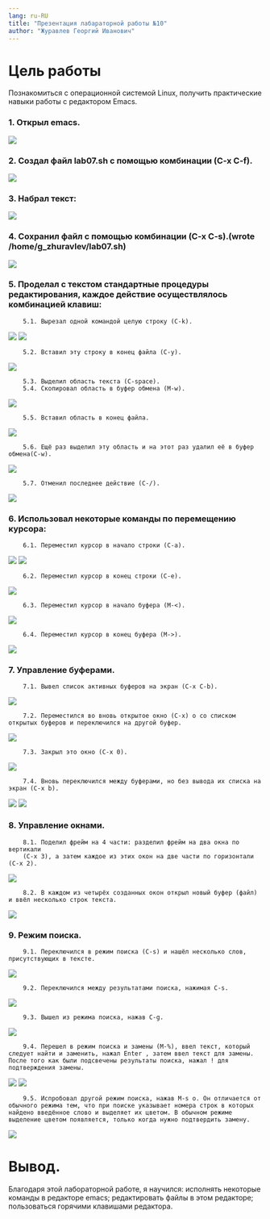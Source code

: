 ```yaml
---
lang: ru-RU
title: "Презентация лабараторной работы №10"
author: "Журавлев Георгий Иванович"
---
```


# Цель работы
Познакомиться с операционной системой Linux, получить практические навыки работы с редактором Emacs.

### 1. Открыл emacs.
![](screens/01.jpg)

### 2. Создал файл lab07.sh с помощью комбинации (C-x C-f).
![](screens/02.jpg)

### 3. Набрал текст:
![](screens/03.jpg)

### 4. Сохранил файл с помощью комбинации (C-x C-s).(wrote /home/g_zhuravlev/lab07.sh)
![](screens/03.jpg)

### 5. Проделал с текстом стандартные процедуры редактирования, каждое действие осуществлялось комбинацией клавиш:

        5.1. Вырезал одной командой целую строку (С-k).
![](screens/04.jpg)
![](screens/05.jpg)

        5.2. Вставил эту строку в конец файла (C-y).
![](screens/06.jpg)

        5.3. Выделил область текста (C-space).
        5.4. Скопировал область в буфер обмена (M-w).
![](screens/07.jpg)

        5.5. Вставил область в конец файла.
![](screens/08.jpg)

        5.6. Ещё раз выделил эту область и на этот раз удалил её в буфер обмена(C-w).
![](screens/09.jpg)

        5.7. Отменил последнее действие (C-/).
![](screens/10.jpg)

### 6. Использовал некоторые команды по перемещению курсора:

        6.1. Переместил курсор в начало строки (C-a).
![](screens/11.jpg)
![](screens/12.jpg)

        6.2. Переместил курсор в конец строки (C-e).
![](screens/13.jpg)

        6.3. Переместил курсор в начало буфера (M-<).
![](screens/14.jpg)

        6.4. Переместил курсор в конец буфера (M->).
![](screens/15.jpg)

### 7. Управление буферами.

        7.1. Вывел список активных буферов на экран (C-x C-b).
![](screens/16.jpg)

        7.2. Переместился во вновь открытое окно (C-x) o со списком открытых буферов и переключился на другой буфер.
![](screens/18.jpg)

        7.3. Закрыл это окно (C-x 0).
![](screens/19.jpg)

        7.4. Вновь переключился между буферами, но без вывода их списка на экран (C-x b).
![](screens/20.jpg)
![](screens/21.jpg)

### 8. Управление окнами.

        8.1. Поделил фрейм на 4 части: разделил фрейм на два окна по вертикали
        (C-x 3), а затем каждое из этих окон на две части по горизонтали (C-x 2).
![](screens/22.jpg)

        8.2. В каждом из четырёх созданных окон открыл новый буфер (файл) и ввёл несколько строк текста.
![](screens/23.jpg)

### 9. Режим поиска.

        9.1. Переключился в режим поиска (C-s) и нашёл несколько слов, присутствующих в тексте.
![](screens/24.jpg)

        9.2. Переключился между результатами поиска, нажимая C-s.
![](screens/25.jpg)

        9.3. Вышел из режима поиска, нажав C-g.
![](screens/26.jpg)

        9.4. Перешел в режим поиска и замены (M-%), ввел текст, который следует найти и заменить, нажал Enter , затем ввел текст для замены. После того как были подсвечены результаты поиска, нажал ! для подтверждения замены.
![](screens/27.jpg)
![](screens/28.jpg)

        9.5. Испробовал другой режим поиска, нажав M-s o. Он отличается от обычного режима тем, что при поиске указывает номера строк в которых найдено введённое слово и выделяет их цветом. В обычном режиме выделение цветом появляется, только когда нужно подтвердить замену.
![](screens/29.jpg)

# Вывод.
Благодаря этой лабораторной работе, я научился: исполнять некоторые команды в редакторе emacs; редактировать файлы в этом редакторе; пользоваться горячими клавишами редактора.
